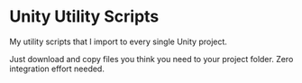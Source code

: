# Unity Utility Scripts

My utility scripts that I import to every single Unity project.

Just download and copy files you think you need to your project folder. Zero integration effort needed.